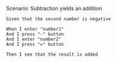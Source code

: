 Scenario: Subtraction yields an addition

    Given that the second number is negative

    When I enter "number1"
    And I press "-" button
    And I enter "number2"
    And I press "=" button

    Then I see that the result is added